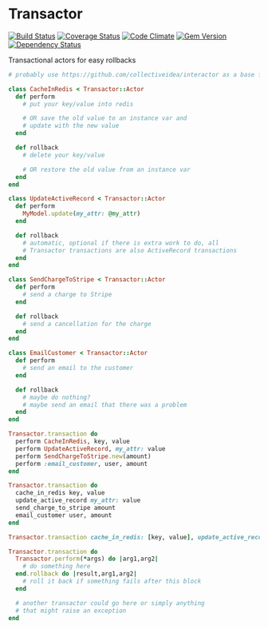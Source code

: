 # Transactor

[![Build Status](https://travis-ci.org/markrebec/transactor.png)](https://travis-ci.org/markrebec/transactor)
[![Coverage Status](https://coveralls.io/repos/markrebec/transactor/badge.svg?1=1)](https://coveralls.io/r/markrebec/transactor)
[![Code Climate](https://codeclimate.com/github/markrebec/transactor.png)](https://codeclimate.com/github/markrebec/transactor)
[![Gem Version](https://badge.fury.io/rb/transactor.png)](http://badge.fury.io/rb/transactor)
[![Dependency Status](https://gemnasium.com/markrebec/transactor.png)](https://gemnasium.com/markrebec/transactor)

Transactional actors for easy rollbacks

```ruby
# probably use https://github.com/collectiveidea/interactor as a base for the actors?

class CacheInRedis < Transactor::Actor
  def perform
    # put your key/value into redis

    # OR save the old value to an instance var and
    # update with the new value
  end

  def rollback
    # delete your key/value

    # OR restore the old value from an instance var
  end
end

class UpdateActiveRecord < Transactor::Actor
  def perform
    MyModel.update(my_attr: @my_attr)
  end

  def rollback
    # automatic, optional if there is extra work to do, all
    # Transactor transactions are also ActiveRecord transactions
  end
end

class SendChargeToStripe < Transactor::Actor
  def perform
    # send a charge to Stripe
  end

  def rollback
    # send a cancellation for the charge
  end
end

class EmailCustomer < Transactor::Actor
  def perform
    # send an email to the customer
  end

  def rollback
    # maybe do nothing?
    # maybe send an email that there was a problem
  end
end

Transactor.transaction do
  perform CacheInRedis, key, value
  perform UpdateActiveRecord, my_attr: value
  perform SendChargeToStripe.new(amount)
  perform :email_customer, user, amount
end

Transactor.transaction do
  cache_in_redis key, value
  update_active_record my_attr: value
  send_charge_to_stripe amount
  email_customer user, amount
end

Transactor.transaction cache_in_redis: [key, value], update_active_record: {my_attr: value}, send_charge_to_stripe: amount, email_customer: [user, amount]

Transactor.transaction do
  Transactor.perform(*args) do |arg1,arg2|
    # do something here
  end.rollback do |result,arg1,arg2|
    # roll it back if something fails after this block
  end

  # another transactor could go here or simply anything
  # that might raise an exception
end
```
